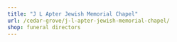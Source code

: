```yaml
---
title: "J L Apter Jewish Memorial Chapel"
url: /cedar-grove/j-l-apter-jewish-memorial-chapel/
shop: funeral directors
---
```

